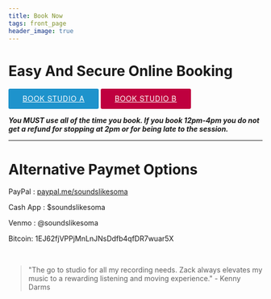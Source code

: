 ```yaml
---
title: Book Now
tags: front_page
header_image: true
---
```


# Easy And Secure Online Booking

<!-- Start Square Appointments Embed code --> <a target="_top" style=" background-color: #1E93CC; color: white; height: 40px; text-transform: uppercase; font-family: 'Square Market', 'helvetica neue', helvetica, arial, sans-serif; letter-spacing: 1px; line-height: 38px; padding: 0 28px; border-radius: 3px; font-weight: 500; font-size: 14px; cursor: pointer; display: inline-block; " href="https://squareup.com/appointments/book/8GNV6PJ8WK7YH/sounds-like-soma-philadelphia-pa" rel="nofollow">Book Studio A</a> <!-- End Square Appointments Embed code -->

<!-- Start Square Appointments Embed code --> <a target="_top" style=" background-color: #BF003F; color: white; height: 40px; text-transform: uppercase; font-family: 'Square Market', 'helvetica neue', helvetica, arial, sans-serif; letter-spacing: 1px; line-height: 38px; padding: 0 28px; border-radius: 3px; font-weight: 500; font-size: 14px; cursor: pointer; display: inline-block; " href="https://squareup.com/appointments/book/VC0MQHN4GS4ND/sls-studio-b-philadelphia-pa" rel="nofollow">Book Studio B</a> <!-- End Square Appointments Embed code -->

**_You MUST use all of the time you book. If you book 12pm-4pm you do not get a refund for stopping at 2pm or for being late to the session._**

- - -

# Alternative Paymet Options

PayPal : <a href="https://www.paypal.me/soundslikesoma" target="PayPal Payment Link">paypal.me/soundslikesoma</a>

Cash App : $soundslikesoma

Venmo : @soundslikesoma

Bitcoin: 1EJ62fjVPPjMnLnJNsDdfb4qfDR7wuar5X

<br />

<blockquote>"The go to studio for all my recording needs.  Zack always elevates my music to a rewarding listening and moving experience." - Kenny Darms</blockquote>